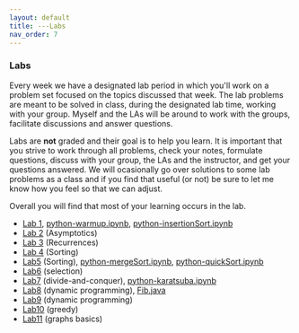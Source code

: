 ```yaml
---
layout: default 
title: ---Labs 
nav_order: 7
---
```


### Labs 

Every week we have a designated lab period in which you'll work on a
problem set focused on the topics discussed that week. The lab
problems are meant to be solved in class, during the designated lab
time, working with your group.  Myself and the LAs will be around to
work with the groups, facilitate discussions and answer questions.

Labs are __not__ graded and their goal is to help you learn. It is important that you strive to work through all problems,  check your notes, formulate questions, discuss with your group, the LAs and the instructor, and get your questions answered. We will ocasionally go over solutions to some lab problems as a class and if you find that useful (or not) be sure to let me know how you feel so that we can adjust.

Overall you will   find that most of your learning occurs in the lab. 


* [Lab 1](docs/lab1.pdf), [python-warmup.ipynb](docs/python-warmup.ipynb), [python-insertionSort.ipynb](docs/python-insertionSort.ipynb)
* [Lab 2](docs/lab2.pdf) (Asymptotics) 
* [Lab 3](docs/lab3.pdf) (Recurrences)
* [Lab 4](docs/lab4.pdf) (Sorting)
* [Lab5](docs/lab5.pdf) (Sorting), [python-mergeSort.ipynb](docs/python-mergesort.ipynb), [python-quickSort.ipynb](/docs/python-quicksort.ipynb)
* [Lab6](docs/lab6.pdf) (selection)
* [Lab7](docs/lab7.pdf) (divide-and-conquer), [python-karatsuba.ipynb](docs/python-Karatsuba.ipynb)
* [Lab8](docs/lab8.pdf) (dynamic programming), [Fib.java](docs/Fib.java)
* [Lab9](docs/lab9.pdf) (dynamic programming)
* [Lab10](docs/lab10.pdf) (greedy)
* [Lab11](docs/lab11.pdf) (graphs basics)
